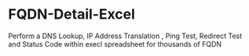 # FQDN-Detail-Excel

Perform a DNS Lookup,	IP Address Translation , 	Ping Test, 	Redirect Test and 	Status Code within execl spreadsheet for thousands of FQDN
